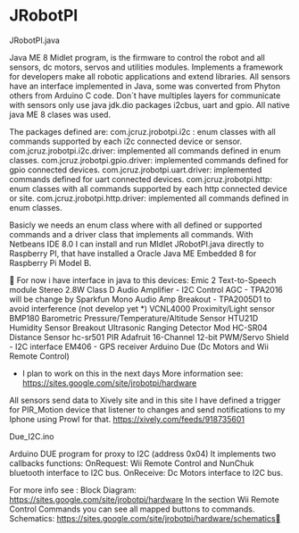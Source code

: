 JRobotPI
========

JRobotPI.java

Java ME 8 Midlet program, is the firmware to control the robot and all sensors, dc motors, servos and utilities modules.
Implements a framework for developers make all robotic applications and extend libraries.
All sensors have an interface implemented in Java, some was converted from Phyton others from Arduino C code. 
Don´t have multiples layers for communicate with sensors only use java jdk.dio packages i2cbus, uart and gpio. All native java ME 8 clases was used.

The packages defined are:
com.jcruz.jrobotpi.i2c : enum classes with all commands supported by each i2c connected device or sensor.
com.jcruz.jrobotpi.i2c.driver: implemented all commands defined in enum classes.
com.jcruz.jrobotpi.gpio.driver: implemented commands defined for gpio connected devices.
com.jcruz.jrobotpi.uart.driver: implemented commands defined for uart connected devices.
com.jcruz.jrobotpi.http:  enum classes with all commands supported by each http connected device or site.
com.jcruz.jrobotpi.http.driver:  implemented all commands defined in enum classes.

Basicly we needs an enum class where with all defined or supported commands and a driver class that implements all commands.
With Netbeans IDE 8.0 I can install and run MIdlet JRobotPI.java directly to Raspberry PI, that have installed a Oracle Java ME Embedded 8 for Raspberry Pi Model B. 


For now i have interface in java to this devices:
 Emic 2 Text-to-Speech module
 Stereo 2.8W Class D Audio Amplifier - I2C Control AGC - TPA2016 
  will be change by Sparkfun Mono Audio Amp Breakout - TPA2005D1 to   avoid interference  (not develop yet *)
 VCNL4000 Proximity/Light sensor
 BMP180 Barometric Pressure/Temperature/Altitude Sensor
 HTU21D Humidity Sensor Breakout
 Ultrasonic Ranging Detector Mod HC-SR04 Distance Sensor
 hc-sr501 PIR
 Adafruit 16-Channel 12-bit PWM/Servo Shield - I2C interface
 EM406 - GPS receiver
 Arduino Due (Dc Motors and Wii Remote Control)


* I plan to work on this in the next days
More information see: https://sites.google.com/site/jrobotpi/hardware

All sensors send data to Xively site and in this site I have defined a trigger for PIR_Motion device that listener to changes and send notifications to my Iphone using Prowl for that.
https://xively.com/feeds/918735601


Due_I2C.ino

Arduino DUE program for proxy to I2C (address 0x04)
It implements two callbacks functions:
  OnRequest: Wii Remote Control and NunChuk bluetooth interface to I2C bus.
  OnReceive: Dc Motors interface to I2C bus.

For more info see : 
  Block Diagram: https://sites.google.com/site/jrobotpi/hardware
  In the section Wii Remote Control Commands you can see all mapped buttons to commands.
  Schematics: https://sites.google.com/site/jrobotpi/hardware/schematics
